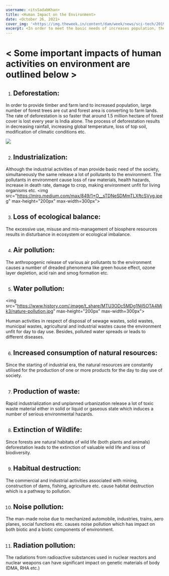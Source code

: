 ```yaml
---
username: <itsSadabKhan>
title: <Human Impact on the Environment>
date: <October 26, 2021>
cover_img: '<https://img.theweek.in/content/dam/week/news/sci-tech/2019/June/environment-pollution-human-impact-ecosystem-plastic-junk-waste-shut.jpg>'
excerpt: <In order to meet the basic needs of increases population, the present society has under taken a series of steps like rapid industrialization, unplanned urbanisation, deforestation, overexploitation of natural sources, etc>
---
```


# < Some important impacts of human activities on environment are outlined below >

1. ## Deforestation:

In order to provide timber and farm land to increased population, large number of forest trees are cut and forest area is converting to farm lands. The rate of deforestation is so faster that around 1.5 million hectare of forest cover is lost every year is India alone. The process of deforestation results in decreasing rainfall, increasing global temperature, loss of top soil, modification of climatic conditions etc. 

<img src="https://wwfint.awsassets.panda.org/img/original/deforestation_fronts_report_cover.jpg" max-height="200px"  max-width="300px">

2. ## Industrialization:

Although the industrial activities of man provide basic need of the society, simultaneously the same release a lot of pollutants to the environment. The pollutants in environment cause loss of raw materials, health hazards, increase in death rate, damage to crop, making environment unfit for living organisms etc.
<img src="https://miro.medium.com/max/849/1*O__sTDNeSDMmTLXftcSVyg.jpeg" max-height="200px" max-width=300px">

3. ## Loss of ecological balance:

The excessive use, misuse and mis-management of biosphere resources results in disturbance in ecosystem or ecological imbalance.

4. ## Air pollution:
The anthropogenic release of various air pollutants to the environment causes a number of dreaded phenomena like green house effect, ozone layer depletion, acid rain and smog formation etc.

5. ## Water pollution:

<img src="https://www.history.com/.image/t_share/MTU3ODc5MDg1NjI5OTA4Mjk3/nature-pollution.jpg" max-height="200px" max-width=300px">

Human activities in respect of disposal of sewage wastes, solid wastes, municipal wastes, agricultural and industrial wastes cause the environment unfit for day to day use. Besides, polluted water spreads or leads to different diseases.

6. ## Increased consumption of natural resources:

Since the starting of industrial era, the natural resources are constantly utilised for the production of one or more products for the day to day use of society.

7. ## Production of waste:

Rapid industrialization and unplanned urbanization release a lot of toxic waste material either in solid or liquid or gaseous state which induces a number of serious environmental hazards.

8. ## Extinction of Wildlife:

Since forests are natural habitats of wild life (both plants and animals) deforestation leads to the extinction of valuable wild life and loss of biodiversity.

9. ## Habitual destruction:

The commercial and industrial activities associated with mining, construction of dams, fishing, agriculture etc. cause habitat destruction which is a pathway to pollution.

10. ## Noise pollution:

The man-made noise due to mechanized automobile, industries, trains, aero planes, social functions etc. causes noise pollution which has impact on both biotic and a biotic components of environment.

11. ## Radiation pollution:

The radiations from radioactive substances used in nuclear reactors and nuclear weapons can have significant impact on genetic materials of body (DMA, RHA etc.)
